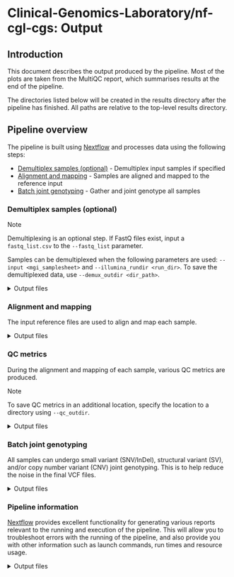# Clinical-Genomics-Laboratory/nf-cgl-cgs: Output

## Introduction

This document describes the output produced by the pipeline. Most of the plots are taken from the MultiQC report, which summarises results at the end of the pipeline.

The directories listed below will be created in the results directory after the pipeline has finished. All paths are relative to the top-level results directory.

## Pipeline overview

The pipeline is built using [Nextflow](https://www.nextflow.io/) and processes data using the following steps:

- [Demultiplex samples (optional)](#demultiplex-samples-optional) - Demultiplex input samples if specified
- [Alignment and mapping](#alignment-and-mapping) - Samples are aligned and mapped to the reference input
- [Batch joint genotyping](#batch-joint-genotyping) - Gather and joint genotype all samples

### Demultiplex samples (optional)

> [!NOTE]
> Demultiplexing is an optional step. If FastQ files exist, input a `fastq_list.csv` to the `--fastq_list` parameter.

Samples can be demultiplexed when the following parameters are used: `--input <mgi_samplesheet>` and `--illumina_rundir <run_dir>`. To save the demultiplexed data, use `--demux_outdir <dir_path>`.

<details markdown="1">
<summary>Output files</summary>

- `<params.demux_outdir>/`

  - `dragen.time_metrics.csv`: Runtime log
  - `dragen-replay.json`: Log of commands and DRAGEN configurations for demultiplexing samples.
  - `*.fastq.gz`: File that contains biological sequence data and its corresponding quality scores.

- `<params.demux_outdir>/Logs/`

  - `*.log`: DRAGEN output logs.
  - `FastqComplete.txt`: Contains timestamp of when FastQ generation is complete.

- `<params.demux_outdir>/Reports/`
  - `*_{Metrics,Stats,Counts,Barcodes}.csv`: Various QC metrics.
  - `RunInfo.xml`: Run information for sample demultiplexing.
  - `SampleSheet.csv`: Contains sample information and their corresponding indexes.
  - `fastq_list.csv`: File that contains indexes, lane, FastQ file names, etc. for each sample.

</details>

### Alignment and mapping

The input reference files are used to align and map each sample.

<details markdown="1">
<summary>Output files</summary>

- `DRAGEN_output/<sample_name>`
  - `*.bai`: An index of the Binary Alignment Map (BAM) file.
  - `*_metrics.csv`: Reports that contain various QC metrics.
  - `*.bw`: BigWig files that can be used for visualization in IGV.
  - `*.targeted.json`: Summary of variant caller results for each target.
  - `*.bam`: Binary Alignment Map (BAM) file that represents aligned sequences.
  - `*.vcf.gz`: A text file that contains information about gene sequence variations.
  - `*.gff3`: A tab-delimited text file that contains information about copy number variants (CNV).
  - `*.cnv.excluded_intervals.bed.gz`: List of genomic intervals that are excluded due to failing at least one quality requirement.

</details>

### QC metrics

During the alignment and mapping of each sample, various QC metrics are produced.

> [!NOTE]
> To save QC metrics in an additional location, specify the location to a directory using `--qc_outdir`.

<details markdown="1">
<summary>Output files</summary>

- `QC_metrics/<sample_name>`
  - `*_metrics.csv`: Reports that contain various QC metrics.

</details>

### Batch joint genotyping

All samples can undergo small variant (SNV/InDel), structural variant (SV), and/or copy number variant (CNV) joint genotyping. This is to help reduce the noise in the final VCF files.

<details markdown="1">
<summary>Output files</summary>

- `DRAGEN_output/<sample_name>`
  - `*.vcf.gz`: A text file that contains information about gene sequence variations.

</details>

### Pipeline information

[Nextflow](https://www.nextflow.io/docs/latest/tracing.html) provides excellent functionality for generating various reports relevant to the running and execution of the pipeline. This will allow you to troubleshoot errors with the running of the pipeline, and also provide you with other information such as launch commands, run times and resource usage.

<details markdown="1">
<summary>Output files</summary>

- `pipeline_info/`
  - Reports generated by Nextflow: `execution_report.html`, `execution_timeline.html`, `execution_trace.txt` and `pipeline_dag.dot`/`pipeline_dag.svg`.
  - Reports generated by the pipeline: `pipeline_report.html`, `pipeline_report.txt` and `software_versions.yml`. The `pipeline_report*` files will only be present if the `--email` / `--email_on_fail` parameter's are used when running the pipeline.
  - Reformatted samplesheet files used as input to the pipeline: `samplesheet.valid.csv`.
  - Parameters used by the pipeline run: `params.json`.

</details>
